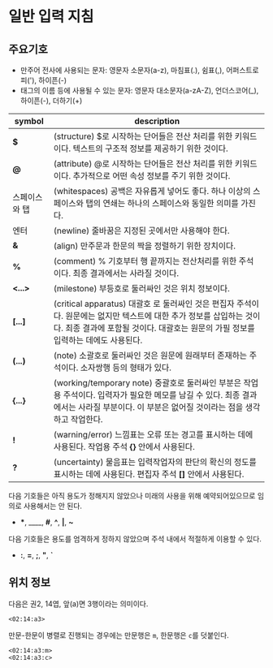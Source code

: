 일반 입력 지침
================


주요기호
----------------

* 만주어 전사에 사용되는 문자: 영문자 소문자(a-z), 마침표(.), 쉼표(,), 어퍼스트로피('), 하이픈(-)
* 태그의 이름 등에 사용될 수 있는 문자: 영문자 대소문자(a-zA-Z), 언더스코어(_), 하이픈(-), 더하기(+)

| symbol | description |
|-----|-----|
|  __$__ | (structure) $로 시작하는 단어들은 전산 처리를 위한 키워드이다. 텍스트의 구조적 정보를 제공하기 위한 것이다. |
|  __@__ | (attribute) @로 시작하는 단어들은 전산 처리를 위한 키워드이다. 추가적으로 어떤 속성 정보를 주기 위한 것이다. |
|  스페이스와 탭 | (whitespaces) 공백은 자유롭게 넣어도 좋다. 하나 이상의 스페이스와 탭의 연쇄는 하나의 스페이스와 동일한 의미를 가진다. |
| 엔터      | (newline) 줄바꿈은 지정된 곳에서만 사용해야 한다. |
| __&__ | (align) 만주문과 한문의 짝을 정렬하기 위한 장치이다. |
|  __%__  |  (comment) % 기호부터 행 끝까지는 전산처리를 위한 주석이다. 최종 결과에서는 사라질 것이다.  | 
|  __<...>__ | (milestone) 부등호로 둘러싸인 것은 위치 정보이다. |
| __[...]__ | (critical apparatus) 대괄호 로 둘러싸인 것은 편집자 주석이다. 원문에는 없지만 텍스트에 대한 추가 정보를 삽입하는 것이다. 최종 결과에 포함될 것이다.  대괄호는 원문의 가필 정보를 입력하는 데에도 사용된다. |
| __(...)__ | (note) 소괄호로 둘러싸인 것은 원문에 원래부터 존재하는 주석이다. 소자쌍행 등의 형태가 있다.
| __{...}__ | (working/temporary note) 중괄호로 둘러싸인 부분은 작업용 주석이다. 입력자가 필요한 메모를 남길 수 있다. 최종 결과에서는 사라질 부분이다. 이 부분은 없어질 것이라는 점을 생각하고 작업한다. |
| __!__ | (warning/error) 느낌표는 오류 또는 경고를 표시하는 데에 사용된다. 작업용 주석 __{}__ 안에서 사용된다. |
| __?__| (uncertainty) 물음표는 입력작업자의 판단의 확신의 정도를 표시하는 데에 사용된다. 편집자 주석 __[]__ 안에서 사용된다. |

다음 기호들은 아직 용도가 정해지지 않았으나 미래의 사용을 위해 예약되어있으므로 임의로 사용해서는 안 된다.

* __*__, __\__, __#__, __^__, __|__, __~__

다음 기호들은 용도를 엄격하게 정하지 않았으며 주석 내에서 적절하게 이용할 수 있다. 

* __:__, __=__, __;__, __"__, __`__


위치 정보
--------------------------------

다음은 권2, 14엽, 앞(a)면 3행이라는 의미이다.

    <02:14:a3>

만문-한문이 병렬로 진행되는 경우에는 만문행은 `m`, 한문행은 `c`를 덧붙인다.

    <02:14:a3:m>
    <02:14:a3:c>










